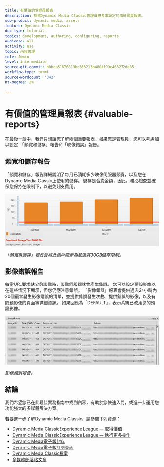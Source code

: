```yaml
---
title: 有價值的管理員報表
description: 探索Dynamic Media Classic管理員應考慮設定的兩份寶貴報表。
sub-product: dynamic media, assets
feature: Dynamic Media Classic
doc-type: tutorial
topics: development, authoring, configuring, reports
audience: all
activity: use
topic: 內容管理
role: Admin
level: Intermediate
source-git-commit: b0bca57676813bd353213b4808f99c463272de85
workflow-type: tm+mt
source-wordcount: '342'
ht-degree: 2%

---
```



# 有價值的管理員報表 {#valuable-reports}

在最後一章中，我們只想讓您了解兩個重要報表，如果您是管理員，您可以考慮加以設定：「頻寬和儲存」報告和「映像錯誤」報告。

## 頻寬和儲存報告

「頻寬和儲存」報告詳細說明了每月已消耗多少映像伺服器頻寬，以及您在Dynamic Media Classic上使用的儲存。 儲存是合約金額，因此，務必檢查並確保您保持在限制下，以避免超支費用。

![影像](assets/valuable-reports/reports-1.jpg)

_「頻寬與儲存」報表會將此帳戶顯示為超過其30GB儲存限制。_

## 影像錯誤報告

每當URL要求缺少的影像時，影像伺服器就會產生錯誤。 您可以設定預設影像以在這些情況下顯示，但您仍應注意錯誤。 「影像錯誤」報表會提供過去24小時內20個最常發生影像錯誤的清單，並提供錯誤發生次數、提供錯誤的影像，以及有問題影像的頁面等詳細資訊。 如果回應為「DEFAULT」，表示系統已改用您的預設影像。

![影像](assets/valuable-reports/reports-2.jpg)

_影像錯誤報告。_

## 結論

我們希望您已在此最佳實務指南中找到內容，有助於您快速入門，或進一步運用您功能強大的多媒體解決方案。

若要進一步了解Dynamic Media Classic，請參閱下列資源：

- [Dynamic Media ClassicExperience League — 取得價值](https://guided.adobe.com/?launch=AEM-5a#recommended/solutions/experience-manager)
- [Dynamic Media ClassicExperience League — 執行更多操作](https://guided.adobe.com/?launch=AEM-6a#recommended/solutions/experience-manager)
- [Dynamic Media電子報封存](https://docs.adobe.com/content/help/en/dynamic-media-classic/using/dynamic-media-newsletter.html)
- [Dynamic Media電子報訂閱頁面](https://www.adobe.com/subscription/dynamic-media-newsletter.html)
- [Dynamic Media Classic檔案](https://docs.adobe.com/content/help/en/dynamic-media-classic/using/home.html)
- [多媒體部落格文章](https://theblog.adobe.com/tag/dynamic-media)
